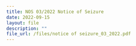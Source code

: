 ```yaml
---
title: NOS 03/2022 Notice of Seizure
date: 2022-09-15
layout: file
description: ""
file_url: /files/notice of seizure_03_2022.pdf
---
```


